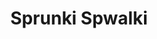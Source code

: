 ---
slug: sprunki-spwalki
title: Sprunki Spwalki
description: "Sprunki Spwalki is an exciting online game. Play for free directly in your browser!"
icon: /images/popular_mods/Sprunki Spwalki.png
url: https://wowtbc.net/sprunkin/spwalki/index.html
previewImage: /images/popular_mods/Sprunki Spwalki.png
type: popular mods

# SEO配置
seo:
  title: "Sprunki Spwalki - Play Free Online Game | Fun Browser Games"
  description: "Sprunki Spwalki - Play this fun online game for free in your browser. No download required!"
  ogImage: "/images/popular_mods/Sprunki Spwalki.png"
  keywords: "sprunki-spwalki, online game, browser game, free game, popular mods game, play online"

videoUrls:
  - https://www.youtube.com/embed/example1
  - https://www.youtube.com/embed/example2

whyPlay:
  title: "Why Play Sprunki Spwalki?"
  items:
    - "Immersive Gameplay: Sprunki Spwalki offers an engaging and immersive gaming experience that will keep you entertained for hours"
    - "Challenging Levels: Test your skills with increasingly difficult challenges and obstacles"
    - "Beautiful Graphics: Enjoy stunning visuals and smooth animations that bring the game world to life"
    - "Regular Updates: New content and features are added regularly to keep the game fresh and exciting"
    - "Free to Play: Experience all the fun without spending a penny"
    - "Community Features: Connect with other players, share strategies, and compete for high scores"
    - "Cross-Platform: Play on any device with a web browser, no downloads required"

features:
  title: "Key Features of Sprunki Spwalki"
  image: "/images/popular_mods/Sprunki Spwalki.png"
  items:
    - "Intuitive Controls: Easy to learn controls make Sprunki Spwalki accessible for players of all skill levels"
    - "Multiple Game Modes: Enjoy various gameplay options that provide different challenges and experiences"
    - "Character Customization: Personalize your gaming experience with unique characters and items"
    - "Achievement System: Complete special tasks to earn rewards and recognition"
    - "Leaderboards: Compete with players worldwide and see who can achieve the highest scores"

characteristics:
  title: "Game Characteristics"
  image: "/images/popular_mods/Sprunki Spwalki.png"
  items:
    - "Genre: Popular mods game with elements of strategy and skill"
    - "Difficulty: Suitable for both casual gamers and those seeking a challenge"
    - "Play Time: Quick sessions or extended gameplay, depending on your preference"
    - "Art Style: Vibrant and engaging visuals that enhance the gaming experience"
    - "Sound Design: Immersive audio that complements the gameplay perfectly"

info: "Sprunki Spwalki is an exciting online game that offers players a unique and engaging gaming experience. With its intuitive controls, stunning visuals, and challenging gameplay, Sprunki Spwalki provides hours of entertainment for players of all ages and skill levels. Whether you're looking for a quick gaming session during a break or an extended play session, Sprunki Spwalki delivers an immersive experience that will keep you coming back for more. The game features multiple levels of increasing difficulty, ensuring that players are constantly challenged as they progress. With regular updates adding new content and features, Sprunki Spwalki remains fresh and exciting, providing endless entertainment options for its growing community of players."

howToPlayIntro: "Welcome to Sprunki Spwalki! This guide will walk you through the basics and help you master the game. Whether you're a beginner or looking to improve your skills, these tips and instructions will enhance your gaming experience."

howToPlaySteps:
  - title: "Getting Started"
    description: "Begin your Sprunki Spwalki adventure by familiarizing yourself with the controls. Use your keyboard or mouse to navigate through the game interface. The tutorial will guide you through the basic mechanics and help you understand the objectives."
  - title: "Understanding the Objectives"
    description: "In Sprunki Spwalki, your main goal is to progress through levels by completing specific objectives. Each level presents unique challenges that require different strategies and approaches."
  - title: "Mastering the Controls"
    description: "Practice using the controls to improve your precision and reaction time. Sprunki Spwalki requires quick reflexes and strategic thinking to overcome obstacles and defeat opponents."
  - title: "Utilizing Power-ups"
    description: "Collect power-ups throughout the game to enhance your abilities and overcome difficult challenges. Each power-up offers unique advantages that can be crucial for success."
  - title: "Developing Strategies"
    description: "As you progress in Sprunki Spwalki, develop effective strategies for different scenarios. Analyze patterns, anticipate challenges, and adapt your approach to maximize your performance."

faq:
  title: "Frequently Asked Questions about Sprunki Spwalki"
  items:
    - question: "Is Sprunki Spwalki free to play?"
      answer: "Yes, Sprunki Spwalki is completely free to play directly in your web browser. No downloads or purchases are required to enjoy the full game experience."
    - question: "Can I play Sprunki Spwalki on mobile devices?"
      answer: "Yes, Sprunki Spwalki is optimized for both desktop and mobile play. You can enjoy the game on any device with a web browser and internet connection."
    - question: "Are there any in-game purchases?"
      answer: "While Sprunki Spwalki is free to play, there may be optional in-game purchases available for cosmetic items or additional features that don't affect core gameplay."
    - question: "How often is Sprunki Spwalki updated?"
      answer: "The developers regularly update Sprunki Spwalki with new content, features, and improvements based on player feedback and game performance."
    - question: "Can I play Sprunki Spwalki offline?"
      answer: "Currently, Sprunki Spwalki requires an internet connection to play as it's a browser-based online game."
    - question: "Is Sprunki Spwalki suitable for children?"
      answer: "Yes, Sprunki Spwalki is designed to be family-friendly and suitable for players of all ages."
    - question: "How do I report bugs or issues?"
      answer: "If you encounter any problems while playing Sprunki Spwalki, you can report them through the game's support page or contact the developers directly through their website."
    - question: "Still Have Questions?"
      answer: "If you have additional questions about Sprunki Spwalki that aren't covered in this FAQ, please visit our support center or contact our customer service team for assistance."
---
